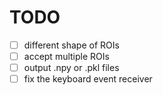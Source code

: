 # TODO 
- [ ] different shape of ROIs
- [ ] accept multiple ROIs
- [ ] output .npy or .pkl files
- [ ] fix the keyboard event receiver